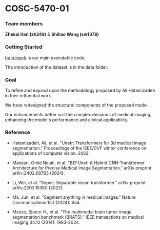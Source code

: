 # COSC-5470-01

### Team members

**Zhekai Han (zh249)** & **Shihao Wang (sw1379)**

### Getting Started

[train.ipynb](https://github.com/zh249/COSC-5470-01/blob/main/code/train.ipynb) is our main executable code.

The introduction of the dataset is in the data folder.

### Goal

To refine and expand upon the methodology proposed by Ali Hatamizadeh in their influential work.

We have redesigned the structural components of the proposed model.

Our enhancements better suit the complex demands of medical imaging, enhancing the model's performance and clinical applicability.

### Reference

- Hatamizadeh, Ali, et al. "Unetr: Transformers for 3d medical image segmentation." Proceedings of the IEEE/CVF winter conference on applications of computer vision. 2022.

- Manzari, Omid Nejati, et al. "BEFUnet: A Hybrid CNN-Transformer Architecture for Precise Medical Image Segmentation." arXiv preprint arXiv:2402.08793 (2024).

- Li, Wei, et al. "Sepvit: Separable vision transformer." arXiv preprint arXiv:2203.15380 (2022).

- Ma, Jun, et al. "Segment anything in medical images." Nature Communications 15.1 (2024): 654.

- Menze, Bjoern H., et al. "The multimodal brain tumor image segmentation benchmark (BRATS)." IEEE transactions on medical imaging 34.10 (2014): 1993-2024.
